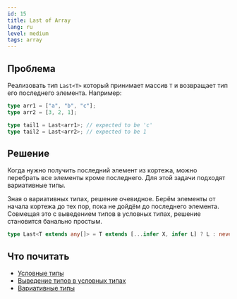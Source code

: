 ```yaml
---
id: 15
title: Last of Array
lang: ru
level: medium
tags: array
---
```


## Проблема

Реализовать тип `Last<T>` который принимает массив `T` и возвращает тип его
последнего элемента. Например:

```typescript
type arr1 = ["a", "b", "c"];
type arr2 = [3, 2, 1];

type tail1 = Last<arr1>; // expected to be 'c'
type tail2 = Last<arr2>; // expected to be 1
```

## Решение

Когда нужно получить последний элемент из кортежа, можно перебрать все элементы
кроме последнего. Для этой задачи подходят вариативные типы.

Зная о вариативных типах, решение очевидное. Берём элементы от начала кортежа до
тех пор, пока не дойдём до последнего элемента. Совмещая это с выведением типов
в условных типах, решение становится банально простым.

```typescript
type Last<T extends any[]> = T extends [...infer X, infer L] ? L : never;
```

## Что почитать

- [Условные типы](https://www.typescriptlang.org/docs/handbook/2/conditional-types.html)
- [Выведение типов в условных типах](https://www.typescriptlang.org/docs/handbook/2/conditional-types.html#inferring-within-conditional-types)
- [Вариативные типы](https://www.typescriptlang.org/docs/handbook/release-notes/typescript-4-0.html#variadic-tuple-types)
